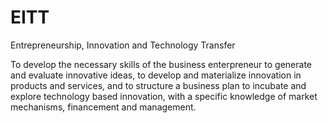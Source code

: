 # EITT
Entrepreneurship, Innovation and Technology Transfer

To develop the necessary skills of the business enterpreneur to generate and evaluate innovative ideas, to develop and materialize innovation in products and services, and to structure a business plan to incubate and explore technology based innovation, with a specific knowledge of market mechanisms, financement and management.
